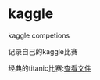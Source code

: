 # kaggle
kaggle competions

记录自己的kaggle比赛

经典的titanic比赛:[查看文件](https://nbviewer.jupyter.org/github/Jweeeeee/kaggle/blob/master/Titanic.ipynb)
